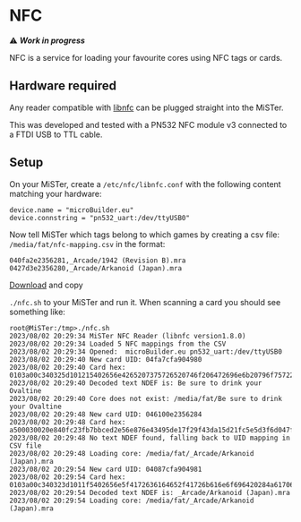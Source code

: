 # NFC

⚠️ ***Work in progress***

NFC is a service for loading your favourite cores using NFC tags or cards.

## Hardware required

Any reader compatible with [libnfc](https://nfc-tools.github.io/projects/libnfc/) can be plugged straight into the MiSTer. 

This was developed and tested with a PN532 NFC module v3 connected to a FTDI USB to TTL cable.

## Setup

On your MiSTer, create a `/etc/nfc/libnfc.conf` with the following content matching your hardware:

```
device.name = "microBuilder.eu"
device.connstring = "pn532_uart:/dev/ttyUSB0"
```

Now tell MiSTer which tags belong to which games by
creating a csv file: `/media/fat/nfc-mapping.csv` in the format:

```csv
040fa2e2356281,_Arcade/1942 (Revision B).mra
0427d3e2356280,_Arcade/Arkanoid (Japan).mra
```

[Download](https://github.com/wizzomafizzo/mrext/releases/latest/download/nfc.sh) and copy

`./nfc.sh` to your MiSTer and run it. When scanning a card you should see something like:

```
root@MiSTer:/tmp>./nfc.sh
2023/08/02 20:29:34 MiSTer NFC Reader (libnfc version1.8.0)
2023/08/02 20:29:34 Loaded 5 NFC mappings from the CSV
2023/08/02 20:29:34 Opened:  microBuilder.eu pn532_uart:/dev/ttyUSB0
2023/08/02 20:29:40 New card UID: 04fa7cfa904980
2023/08/02 20:29:40 Card hex: 0103a00c340325d101215402656e4265207375726520746f206472696e6b20796f7572204f76616c74696e65fe00000002656e6d6f72652074657874fe0000000000000000000000000000000000000000000000000000000000000000000000000000000000000000000000000000000000000000000000000000000000000000000000000000000000000000000000
2023/08/02 20:29:40 Decoded text NDEF is: Be sure to drink your Ovaltine
2023/08/02 20:29:40 Core does not exist: /media/fat/Be sure to drink your Ovaltine
2023/08/02 20:29:48 New card UID: 046100e2356284
2023/08/02 20:29:48 Card hex: a500030020e840fc23fb7bbced2e56e876e43495de17f29f43da15d21fc5e5d3f6d047fa92c66bcf04a49a1e21136434f7ab4f840e139e519c1dd79d989e53b411cb6feb01030000024f09020d12c50b9c4b2e6483593d141bb38afdee5f635f4a2b70bdd918404cfda928cd34a9a371ea974fa1579d38b11f5348708df9f96cfc393bde90db8d672c92153224d51e2e
2023/08/02 20:29:48 No text NDEF found, falling back to UID mapping in CSV file
2023/08/02 20:29:48 Loading core: /media/fat/_Arcade/Arkanoid (Japan).mra
2023/08/02 20:29:54 New card UID: 04087cfa904981
2023/08/02 20:29:54 Card hex: 0103a00c340323d1011f5402656e5f4172636164652f41726b616e6f696420284a6170616e292e6d7261fe0000000000000000000000000000000000000000000000000000000000000000000000000000000000000000000000000000000000000000000000000000000000000000000000000000000000000000000000000000000000000000000000000000000000
2023/08/02 20:29:54 Decoded text NDEF is: _Arcade/Arkanoid (Japan).mra
2023/08/02 20:29:54 Loading core: /media/fat/_Arcade/Arkanoid (Japan).mra
```

